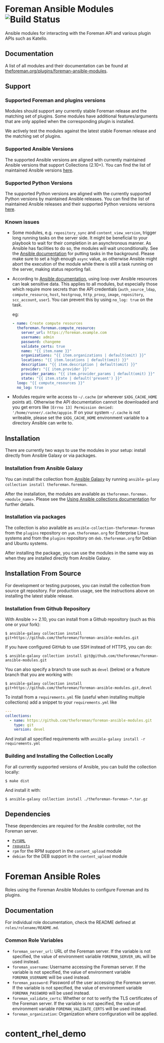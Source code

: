 # Foreman Ansible Modules ![Build Status](https://github.com/theforeman/foreman-ansible-modules/workflows/CI/badge.svg)

Ansible modules for interacting with the Foreman API and various plugin APIs such as Katello.

## Documentation

A list of all modules and their documentation can be found at [theforeman.org/plugins/foreman-ansible-modules](https://theforeman.org/plugins/foreman-ansible-modules/).

## Support

### Supported Foreman and plugins versions

Modules should support any currently stable Foreman release and the matching set of plugins.
Some modules have additional features/arguments that are only applied when the corresponding plugin is installed.

We actively test the modules against the latest stable Foreman release and the matching set of plugins.

### Supported Ansible Versions

The supported Ansible versions are aligned with currently maintained Ansible versions that support Collections (2.10+).
You can find the list of maintained Ansible versions [here](https://docs.ansible.com/ansible/devel/reference_appendices/release_and_maintenance.html).

### Supported Python Versions

The supported Python versions are aligned with the currently supported Python versions by maintained Ansible releases.
You can find the list of maintained Ansible releases and their supported Python versions versions [here](https://docs.ansible.com/ansible/devel/reference_appendices/release_and_maintenance.html).

### Known issues

* Some modules, e.g. `repository_sync` and `content_view_version`, trigger long running tasks on the server side. It might be beneficial to your playbook to wait for their completion in an asynchronous manner.
  As Ansible has facilities to do so, the modules will wait unconditionally. See the [Ansible documentation](https://docs.ansible.com/ansible/latest/user_guide/playbooks_async.html) for putting tasks in the background.
  Please make sure to set a high enough `async` value, as otherwise Ansible might abort the execution of the module while there is still a task running on the server, making status reporting fail.

* According to [Ansible documentation](https://docs.ansible.com/ansible/latest/user_guide/playbooks_loops.html), using loop over Ansible resources can leak sensitive data. This applies to all modules, but especially those which require more secrets than the API credentials (`auth_source_ldap`, `compute_resource`, `host`, `hostgroup`, `http_proxy`, `image`, `repository`, `scc_account`, `user`). You can prevent this by using `no_log: true` on the task.
  
  eg:

   ```yaml
   - name: Create compute resources
     theforeman.foreman.compute_resource:
       server_url: https://foreman.example.com
       username: admin
       password: changeme
       validate_certs: true
       name: "{{ item.name }}"
       organizations: "{{ item.organizations | default(omit) }}"
       locations: "{{ item.locations | default(omit) }}"
       description: "{{ item.description | default(omit) }}"
       provider: "{{ item.provider }}"
       provider_params: "{{ item.provider_params | default(omit) }}"
       state: "{{ item.state | default('present') }}"
     loop: "{{ compute_resources }}"
     no_log: true
   ```
* Modules require write access to `~/.cache` (or wherever `$XDG_CACHE_HOME` points at). Otherwise the API documentation cannot be downloaded and you get errors like `[Errno 13] Permission denied: '/home/runner/.cache/apypie`. If on your system `~/.cache` is not writeable, please set the `$XDG_CACHE_HOME` environment variable to a directory Ansible can write to.

## Installation

There are currently two ways to use the modules in your setup: install directly from Ansible Galaxy or via packages.

### Installation from Ansible Galaxy

You can install the collection from [Ansible Galaxy](https://galaxy.ansible.com/theforeman/foreman) by running `ansible-galaxy collection install theforeman.foreman`.

After the installation, the modules are available as `theforeman.foreman.<module_name>`. Please see the [Using Ansible collections documentation](https://docs.ansible.com/ansible/devel/user_guide/collections_using.html) for further details.

### Installation via packages

The collection is also available as `ansible-collection-theforeman-foreman` from the `plugins` repository on `yum.theforeman.org` for Enterprise Linux systems and from the `plugins` repository on `deb.theforeman.org` for Debian and Ubuntu systems.

After installing the package, you can use the modules in the same way as when they are installed directly from Ansible Galaxy.

## Installation From Source

For development or testing purposes, you can install the collection from source git repository. For production usage, see the instructions above on installing the latest stable release.

### Installation from Github Repository

With Ansible >= 2.10, you can install from a Github repository (such as this one or your fork):

```console
$ ansible-galaxy collection install git+https://github.com/theforeman/foreman-ansible-modules.git
```

If you have configured GitHub to use SSH instead of HTTPS, you can do:

```console
$ ansible-galaxy collection install git@github.com/theforeman/foreman-ansible-modules.git
```

You can also specify a branch to use such as `devel` (below) or a feature branch that you are working with:

```console
$ ansible-galaxy collection install git+https://github.com/theforeman/foreman-ansible-modules.git,devel
```

To install from a `requirements.yml` file (useful when installing multiple collections) add a snippet to your `requirements.yml` like

```yaml
---
collections:
  - name: https://github.com/theforeman/foreman-ansible-modules.git
    type: git
    version: devel
```

And install all specified requirements with `ansible-galaxy install -r requirements.yml`

### Building and Installing the Collection Locally

For all currently supported versions of Ansible, you can build the collection locally:

```console
$ make dist
```

And install it with:

```console
$ ansible-galaxy collection install ./theforeman-foreman-*.tar.gz
```

## Dependencies

These dependencies are required for the Ansible controller, not the Foreman server.

* [`PyYAML`](https://pypi.org/project/PyYAML/)
* [`requests`](https://pypi.org/project/requests/)
* `rpm` for the RPM support in the `content_upload` module
* `debian` for the DEB support in the `content_upload` module

# Foreman Ansible Roles

Roles using the Foreman Ansible Modules to configure Foreman and its plugins.

## Documentation

For individual role documentation, check the README defined at `roles/rolename/README.md`.

### Common Role Variables

- `foreman_server_url`: URL of the Foreman server. If the variable is not specified, the value of environment variable `FOREMAN_SERVER_URL` will be used instead.
- `foreman_username`: Username accessing the Foreman server. If the variable is not specified, the value of environment variable `FOREMAN_USERNAME` will be used instead.
- `foreman_password`: Password of the user accessing the Foreman server. If the variable is not specified, the value of environment variable `FOREMAN_PASSWORD` will be used instead.
- `foreman_validate_certs`: Whether or not to verify the TLS certificates of the Foreman server. If the variable is not specified, the value of environment variable `FOREMAN_VALIDATE_CERTS` will be used instead.
- `foreman_organization`: Organization where configuration will be applied.
# content_rhel_demo
